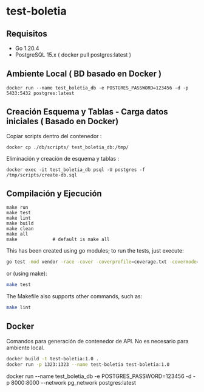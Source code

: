 # test-boletia

## Requisitos

* Go 1.20.4
* PostgreSQL 15.x ( docker pull postgres:latest )
## Ambiente Local ( BD basado en Docker )

```
docker run --name test_boletia_db -e POSTGRES_PASSWORD=123456 -d -p 5433:5432 postgres:latest
```

## Creación Esquema y Tablas - Carga datos iniciales ( Basado en Docker)

Copiar scripts dentro del contenedor : 
```
docker cp ./db/scripts/ test_boletia_db:/tmp/
```
Eliminación y creación de esquema y tablas :
```
docker exec -it test_boletia_db psql -U postgres -f /tmp/scripts/create-db.sql
```

## Compilación y Ejecución

```
make run
make test
make lint
make build
make clean
make all
make             # default is make all
```

This has been created using go modules; to run the tests, just execute:

```bash
go test -mod vendor -race -cover -coverprofile=coverage.txt -covermode=atomic ./...
```

or (using make):

```bash
make test
```

The Makefile also supports other commands, such as:

```bash
make lint
```

## Docker

Comandos para generación de contenedor de API. No es necesario para ambiente local.
```bash
docker build -t test-boletia:1.0 .
docker run -p 1323:1323 --name test-boletia test-boletia:1.0
```


docker run --name test_boletia_db -e POSTGRES_PASSWORD=123456 -d -p 8000:8000 --network pg_network postgres:latest
